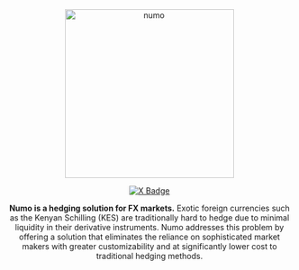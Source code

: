 <div align="center">
  <img src="https://github.com/user-attachments/assets/c2a84982-6d83-4c61-a11d-3de4a5707060" alt="numo" width="300">

  [![X Badge](https://badgen.net/badge/icon/twitter?icon=twitter&label)](https://x.com/numocash)

**Numo is a hedging solution for FX markets.** Exotic foreign currencies such as the Kenyan Schilling (KES) are traditionally hard to hedge due to minimal liquidity in their derivative instruments. Numo addresses this problem by offering a solution that eliminates the reliance on sophisticated market makers with greater customizability and at significantly lower cost to traditional hedging methods.
  
</div>
